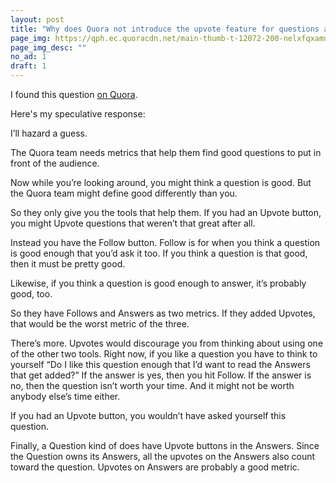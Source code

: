 ```yaml
---
layout: post
title: "Why does Quora not introduce the upvote feature for questions asked?"
page_img: https://qph.ec.quoracdn.net/main-thumb-t-12072-200-nelxfqxamuqfalcjrfhthrtlcsppdznz.jpeg
page_img_desc: ""
no_ad: 1
draft: 1
---
```


I found this question <a href="https://www.quora.com/Why-does-Quora-not-introduce-the-upvote-feature-for-questions-asked">on Quora</a>.

Here's my speculative response:

I’ll hazard a guess.

The Quora team needs metrics that help them find good questions to put in front of the audience.

Now while you’re looking around, you might think a question is good. But the Quora team might define good differently than you.

So they only give you the tools that help them. If you had an Upvote button, you might Upvote questions that weren’t that great after all.

Instead you have the Follow button. Follow is for when you think a question is good enough that you’d ask it too. If you think a question is that good, then it must be pretty good.

Likewise, if you think a question is good enough to answer, it’s probably good, too.

So they have Follows and Answers as two metrics. If they added Upvotes, that would be the worst metric of the three.

There’s more. Upvotes would discourage you from thinking about using one of the other two tools. Right now, if you like a question you have to think to yourself “Do I like this question enough that I’d want to read the Answers that get added?” If the answer is yes, then you hit Follow. If the answer is no, then the question isn’t worth your time. And it might not be worth anybody else’s time either.

If you had an Upvote button, you wouldn’t have asked yourself this question.

Finally, a Question kind of does have Upvote buttons in the Answers. Since the Question owns its Answers, all the upvotes on the Answers also count toward the question. Upvotes on Answers are probably a good metric.
